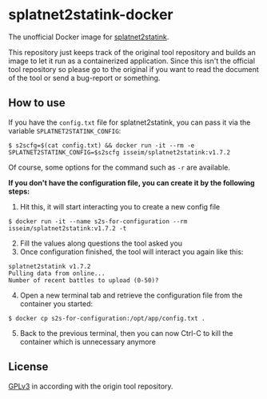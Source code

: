 splatnet2statink-docker
=======================

The unofficial Docker image for [splatnet2statink](https://github.com/frozenpandaman/splatnet2statink).

This repository just keeps track of the original tool repository and builds an image to let it run as a containerized application.
Since this isn't the official tool repository so please go to the original if you want to read the document of the tool or send a bug-report or something.

## How to use

If you have the `config.txt` file for splatnet2statink, you can pass it via the variable `SPLATNET2STATINK_CONFIG`: 

```
$ s2scfg=$(cat config.txt) && docker run -it --rm -e SPLATNET2STATINK_CONFIG=$s2scfg isseim/splatnet2statink:v1.7.2
```

Of course, some options for the command such as `-r` are available.

**If you don't have the configuration file, you can create it by the following steps:**

1. Hit this, it will start interacting you to create a new config file

```
$ docker run -it --name s2s-for-configuration --rm isseim/splatnet2statink:v1.7.2 -t
```

2. Fill the values along questions the tool asked you
3. Once configuration finished, the tool will interact you again like this:

```
splatnet2statink v1.7.2
Pulling data from online...
Number of recent battles to upload (0-50)?
``` 

4. Open a new terminal tab and retrieve the configuration file from the container you started:

```
$ docker cp s2s-for-configuration:/opt/app/config.txt .
```

5. Back to the previous terminal, then you can now Ctrl-C to kill the container which is unnecessary anymore

## License 

[GPLv3](https://choosealicense.com/licenses/gpl-3.0/) in according with the origin tool repository.
